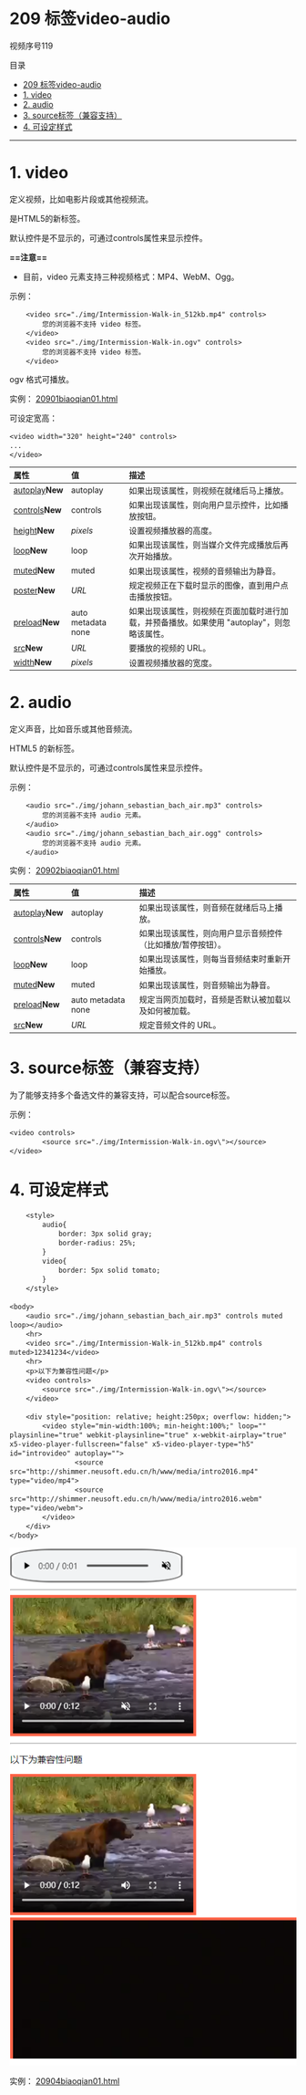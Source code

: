 # 209 标签video-audio

视频序号119

目录
- [209 标签video-audio](#209-标签video-audio)
- [1. video](#1-video)
- [2. audio](#2-audio)
- [3. source标签（兼容支持）](#3-source标签兼容支持)
- [4. 可设定样式](#4-可设定样式)


***

# 1. video

定义视频，比如电影片段或其他视频流。

是HTML5的新标签。

默认控件是不显示的，可通过controls属性来显示控件。

**==注意==**

* 目前，video 元素支持三种视频格式：MP4、WebM、Ogg。

示例：

```
    <video src="./img/Intermission-Walk-in_512kb.mp4" controls>
        您的浏览器不支持 video 标签。
    </video>
    <video src="./img/Intermission-Walk-in.ogv" controls>
        您的浏览器不支持 video 标签。
    </video>
```

ogv 格式可播放。

实例： [20901biaoqian01.html](20901biaoqian01.html) 

可设定宽高：

```
<video width="320" height="240" controls>
...
</video>
```

| 属性                                                         | 值                 | 描述                                                         |
| :----------------------------------------------------------- | :----------------- | :----------------------------------------------------------- |
| [autoplay](https://www.runoob.com/tags/att-video-autoplay.html)**New** | autoplay           | 如果出现该属性，则视频在就绪后马上播放。                     |
| [controls](https://www.runoob.com/tags/att-video-controls.html)**New** | controls           | 如果出现该属性，则向用户显示控件，比如播放按钮。             |
| [height](https://www.runoob.com/tags/att-video-height.html)**New** | *pixels*           | 设置视频播放器的高度。                                       |
| [loop](https://www.runoob.com/tags/att-video-loop.html)**New** | loop               | 如果出现该属性，则当媒介文件完成播放后再次开始播放。         |
| [muted](https://www.runoob.com/tags/att-video-muted.html)**New** | muted              | 如果出现该属性，视频的音频输出为静音。                       |
| [poster](https://www.runoob.com/tags/att-video-poster.html)**New** | *URL*              | 规定视频正在下载时显示的图像，直到用户点击播放按钮。         |
| [preload](https://www.runoob.com/tags/att-video-preload.html)**New** | auto metadata none | 如果出现该属性，则视频在页面加载时进行加载，并预备播放。如果使用 "autoplay"，则忽略该属性。 |
| [src](https://www.runoob.com/tags/att-video-src.html)**New** | *URL*              | 要播放的视频的 URL。                                         |
| [width](https://www.runoob.com/tags/att-video-width.html)**New** | *pixels*           | 设置视频播放器的宽度。                                       |

# 2. audio

定义声音，比如音乐或其他音频流。

HTML5 的新标签。

默认控件是不显示的，可通过controls属性来显示控件。

示例：

```
    <audio src="./img/johann_sebastian_bach_air.mp3" controls>
        您的浏览器不支持 audio 元素。
    </audio>
    <audio src="./img/johann_sebastian_bach_air.ogg" controls>
        您的浏览器不支持 audio 元素。
    </audio>
```

实例： [20902biaoqian01.html](20902biaoqian01.html) 

| 属性                                                         | 值                 | 描述                                                        |
| :----------------------------------------------------------- | :----------------- | :---------------------------------------------------------- |
| [autoplay](https://www.runoob.com/tags/att-audio-autoplay.html)**New** | autoplay           | 如果出现该属性，则音频在就绪后马上播放。                    |
| [controls](https://www.runoob.com/tags/att-audio-controls.html)**New** | controls           | 如果出现该属性，则向用户显示音频控件（比如播放/暂停按钮）。 |
| [loop](https://www.runoob.com/tags/att-audio-loop.html)**New** | loop               | 如果出现该属性，则每当音频结束时重新开始播放。              |
| [muted](https://www.runoob.com/tags/att-audio-muted.html)**New** | muted              | 如果出现该属性，则音频输出为静音。                          |
| [preload](https://www.runoob.com/tags/att-audio-preload.html)**New** | auto metadata none | 规定当网页加载时，音频是否默认被加载以及如何被加载。        |
| [src](https://www.runoob.com/tags/att-audio-src.html)**New** | *URL*              | 规定音频文件的 URL。                                        |



# 3. source标签（兼容支持）

为了能够支持多个备选文件的兼容支持，可以配合source标签。

示例：

```
<video controls>
        <source src="./img/Intermission-Walk-in.ogv\"></source>
</video>
```



# 4. 可设定样式

```
    <style>
        audio{
            border: 3px solid gray;
            border-radius: 25%;
        }
        video{
            border: 5px solid tomato;
        }
    </style>

<body>
    <audio src="./img/johann_sebastian_bach_air.mp3" controls muted loop></audio>
    <hr>
    <video src="./img/Intermission-Walk-in_512kb.mp4" controls muted>12341234</video>
    <hr>
    <p>以下为兼容性问题</p>
    <video controls>
        <source src="./img/Intermission-Walk-in.ogv\"></source>
    </video>

    <div style="position: relative; height:250px; overflow: hidden;">
        <video style="min-width:100%; min-height:100%;" loop="" playsinline="true" webkit-playsinline="true" x-webkit-airplay="true" x5-video-player-fullscreen="false" x5-video-player-type="h5" id="introvideo" autoplay="">
                <source src="http://shimmer.neusoft.edu.cn/h/www/media/intro2016.mp4" type="video/mp4">
                <source src="http://shimmer.neusoft.edu.cn/h/www/media/intro2016.webm" type="video/webm">
        </video>
    </div>
</body>
```

![2090401](img/2090401.png)

实例： [20904biaoqian01.html](20904biaoqian01.html) 